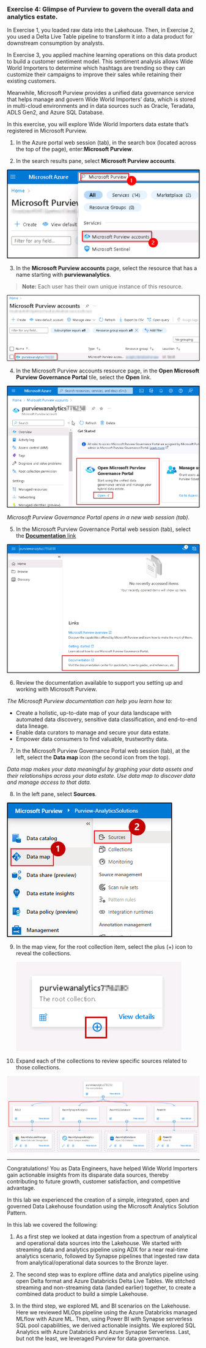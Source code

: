 ### Exercise 4: Glimpse of Purview to govern the overall data and analytics estate. <a name="tee-up-the-purview"></a>

  

In Exercise 1, you loaded raw data into the Lakehouse. Then, in Exercise 2, you used a Delta Live Table pipeline to transform it into a data product for downstream consumption by analysts. 

In Exercise 3, you applied machine learning operations on this data product to build a customer sentiment model. This sentiment analysis allows Wide World Importers to determine which hashtags are trending so they can customize their campaigns to improve their sales while retaining their existing customers.

Meanwhile, Microsoft Purview provides a unified data governance service that helps manage and govern Wide World Importers’ data, which is stored in multi-cloud environments and in data sources such as Oracle, Teradata, ADLS Gen2, and Azure SQL Database.

In this exercise, you will explore Wide World Importers data estate that’s registered in Microsoft Purview.

1.	In the Azure portal web session (tab), in the search box (located across the top of the page), enter:**Microsoft Purview**.

2.	In the search results pane, select **Microsoft Purview accounts**.

   ![Search Microsoft Purview](https://github.com/SD-14/Ignite-Demo/blob/main/media/images/img402.png?raw=true)

3.	In the **Microsoft Purview accounts** page, select the resource that has a name starting with **purviewanalytics**.

>**Note:** Each user has their own unique instance of this resource.


   ![Select the resource](https://github.com/SD-14/Ignite-Demo/blob/main/media/images/img403.png?raw=true)

4.	In the Microsoft Purview accounts resource page, in the **Open Microsoft Purview Governance Portal** tile, select the **Open** link.

   ![Open Microsoft Purview](https://github.com/SD-14/Ignite-Demo/blob/main/media/images/image4004.png?raw=true)

*Microsoft Purview Governance Portal opens in a new web session (tab).*

5.	In the Microsoft Purview Governance Portal web session (tab), select the [**Documentation** link](https://docs.microsoft.com/en-us/azure/purview/use-azure-purview-studio)

   ![select the documentation link](https://github.com/SD-14/Ignite-Demo/blob/main/media/images/image4005.png?raw=true)


6.	Review the documentation available to support you setting up and working with Microsoft Purview.

*The Microsoft Purview documentation can help you learn how to:*

- Create a holistic, up-to-date map of your data landscape with automated data discovery, sensitive data classification, and end-to-end data lineage.
- Enable data curators to manage and secure your data estate.
- Empower data consumers to find valuable, trustworthy data.

7.	In the Microsoft Purview Governance Portal web session (tab), at the left, select the **Data map** icon (the second icon from the top).

*Data map makes your data meaningful by graphing your data assets and their relationships across your data estate. Use data map to discover data and manage access to that data.*

8.	In the left pane, select **Sources**.


   ![Select Sources](https://github.com/SD-14/Ignite-Demo/blob/main/media/images/image4008.png?raw=true)

9. In the map view, for the root collection item, select the plus (+) icon to reveal the collections.

   ![Select the + icon](https://github.com/SD-14/Ignite-Demo/blob/main/media/images/image4009.png?raw=true)

10.	Expand each of the collections to review specific sources related to those collections.

   ![Sources related to the collection](https://github.com/SD-14/Ignite-Demo/blob/main/media/images/image4010.png?raw=true)

----

Congratulations! You as Data Engineers, have helped Wide World Importers gain actionable insights from its disparate data sources, thereby contributing to future growth, customer satisfaction, and competitive advantage.

In this lab we experienced the creation of a simple, integrated, open and governed Data Lakehouse foundation using the Microsoft Analytics Solution Pattern. 

In this lab we covered the following: 
1.	As a first step we looked at data ingestion from a spectrum of analytical and operational data sources into the Lakehouse. We started with streaming data and analytics pipeline using ADX for a near real-time analytics scenario, followed by Synapse pipelines that ingested raw data from analytical/operational data sources to the Bronze layer. 

2.	The second step was to explore offline data and analytics pipeline using open Delta format and Azure Databricks Delta Live Tables. We stitched streaming and non-streaming data (landed earlier) together, to create a combined data product to build a simple Lakehouse.

3.	In the third step, we explored ML and BI scenarios on the Lakehouse. Here we reviewed MLOps pipeline using the Azure Databricks managed MLflow with Azure ML. Then, using Power BI with Synapse serverless SQL pool capabilities, we derived actionable insights. We explored SQL Analytics with Azure Databricks and Azure Synapse Serverless. Last, but not the least, we leveraged Purview for data governance. 
